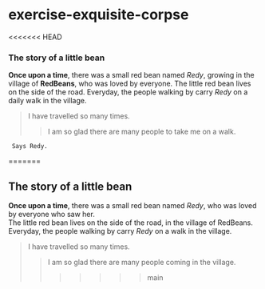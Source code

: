 # exercise-exquisite-corpse

<<<<<<< HEAD
### The story of a little bean

**Once upon a time**, there was a small red bean named _Redy_, growing in the village of **RedBeans**, who was loved by everyone. 
The little red bean lives on the side of the road.   Everyday, the people walking by carry _Redy_ on a daily walk in the village.  
 
  > I have travelled so many times.
  >> I am so glad there are many people to take me on a walk.

     Says Redy.

=======
## The story of a little bean

**Once upon a time**, there was a small red bean named _Redy_, who was loved by everyone who saw her.  
The little red bean lives on the side of the road, in the village of RedBeans.  
Everyday, the people walking by carry _Redy_ on a walk in the village.  
 
  > I have travelled so many times. 
  >> I am so glad there are many people coming in the village.
>>>>>>> main

